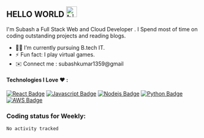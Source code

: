## HELLO WORLD <img src="https://user-images.githubusercontent.com/1303154/88677602-1635ba80-d120-11ea-84d8-d263ba5fc3c0.gif" width="28px" alt="hi">

I'm Subash a Full Stack Web and Cloud Developer . I Spend most of time on coding outstanding projects and reading blogs.


<!-- TODO: Add last video link -->

- 👨‍💻 I’m currently pursuing B.tech IT.
- ⚡ Fun fact: I play virtual games.
- ✉️ Connect me : subashkumar1359@gmail

#### Technologies I Love ❤️ :

<!-- TODO: Make technologies links takes you to repositories -->

[![React Badge](https://img.shields.io/badge/-React-61DBFB?style=for-the-badge&labelColor=black&logo=react&logoColor=61DBFB)](#) [![Javascript Badge](https://img.shields.io/badge/-Javascript-F0DB4F?style=for-the-badge&labelColor=black&logo=javascript&logoColor=F0DB4F)](#) [![Nodejs Badge](https://img.shields.io/badge/-Nodejs-3C873A?style=for-the-badge&labelColor=black&logo=node.js&logoColor=3C873A)](#) [![Python Badge](https://img.shields.io/badge/-Python-224cec?style=for-the-badge&labelColor=black&logo=python&logoColor=224cec)](#)[![AWS Badge](https://img.shields.io/badge/-aws-e0ab57?style=for-the-badge&labelColor=black&logo=amazon&logoColor=e0ab57)](#)


### Coding status for Weekly:
<!--START_SECTION:waka-->

```text
No activity tracked
```

<!--END_SECTION:waka-->


